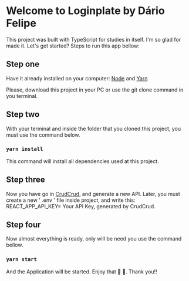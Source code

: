 # Welcome to Loginplate by Dário Felipe

This project was built with TypeScript for studies in itself.
I'm so glad for made it. Let's get started? Steps to run this app bellow:

## Step one

Have it already installed on your computer: [Node](https://nodejs.org/en/download/) and [Yarn](https://classic.yarnpkg.com/)

Please, download this project in your PC or use the git clone command in you terminal.

## Step two

With your terminal and inside the folder that you cloned this project, you must use the command below.

### `yarn install`

This command will install all dependencies used at this project.

## Step three

Now you have go in [CrudCrud](https://crudcrud.com/), and generate a new API.
Later, you must create a new ' .env ' file inside project, and write this:
REACT_APP_API_KEY= Your API Key, generated by CrudCrud.

## Step four

Now almost everything is ready, only will be need you use the command bellow.

### `yarn start`

And the Application will be started. Enjoy that 🎉 🚀. Thank you!!